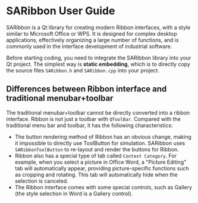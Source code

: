 # SARibbon User Guide

SARibbon is a Qt library for creating modern Ribbon interfaces, with a style similar to Microsoft Office or WPS. It is designed for complex desktop applications, effectively organizing a large number of functions, and is commonly used in the interface development of industrial software.

Before starting coding, you need to integrate the SARibbon library into your Qt project. The simplest way is **static embedding**, which is to directly copy the source files `SARibbon.h` and `SARibbon.cpp` into your project.

## Differences between Ribbon interface and traditional menubar+toolbar

The traditional menubar+toolbar cannot be directly converted into a ribbon interface. Ribbon is not just a toolbar with `QToolBar`. Compared with the traditional menu bar and toolbar, it has the following characteristics:

- The button rendering method of Ribbon has an obvious change, making it impossible to directly use ToolButton for simulation. SARibbon uses `SARibbonToolButton` to re-layout and render the buttons for Ribbon.
- Ribbon also has a special type of tab called `Context Category`. For example, when you select a picture in Office Word, a "Picture Editing" tab will automatically appear, providing picture-specific functions such as cropping and rotating. This tab will automatically hide when the selection is canceled.
- The Ribbon interface comes with some special controls, such as Gallery (the style selection in Word is a Gallery control).